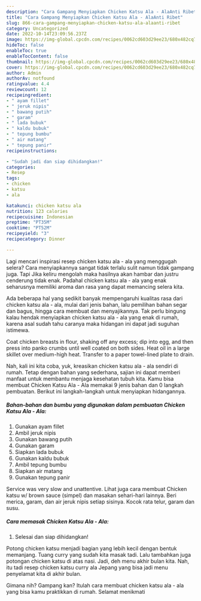 ```yaml
---
description: "Cara Gampang Menyiapkan Chicken Katsu Ala - AlaAnti Ribet"
title: "Cara Gampang Menyiapkan Chicken Katsu Ala - AlaAnti Ribet"
slug: 866-cara-gampang-menyiapkan-chicken-katsu-ala-alaanti-ribet
category: Uncategorized
date: 2022-10-14T23:09:56.237Z
image: https://img-global.cpcdn.com/recipes/0062cd603d29ee23/680x482cq70/chicken-katsu-ala-ala-foto-resep-utama.jpg
hideToc: false
enableToc: true
enableTocContent: false
thumbnail: https://img-global.cpcdn.com/recipes/0062cd603d29ee23/680x482cq70/chicken-katsu-ala-ala-foto-resep-utama.jpg
cover: https://img-global.cpcdn.com/recipes/0062cd603d29ee23/680x482cq70/chicken-katsu-ala-ala-foto-resep-utama.jpg
author: Admin
authorAv: notfound
ratingvalue: 4.4
reviewcount: 12
recipeingredient:
- " ayam fillet"
- " jeruk nipis"
- " bawang putih"
- " garam"
- " lada bubuk"
- " kaldu bubuk"
- " tepung bumbu"
- " air matang"
- " tepung panir"
recipeinstructions:

- "Sudah jadi dan siap dihidangkan!"
categories:
- Resep
tags:
- chicken
- katsu
- ala

katakunci: chicken katsu ala 
nutrition: 123 calories
recipecuisine: Indonesian
preptime: "PT35M"
cooktime: "PT52M"
recipeyield: "3"
recipecategory: Dinner

---
```



Lagi mencari inspirasi resep chicken katsu ala - ala yang menggugah selera? Cara menyiapkannya sangat tidak terlalu sulit namun tidak gampang juga. Tapi Jika keliru mengolah maka hasilnya akan hambar dan justru cenderung tidak enak. Padahal chicken katsu ala - ala yang enak seharusnya memiliki aroma dan rasa yang dapat memancing selera kita.


Ada beberapa hal yang sedikit banyak mempengaruhi kualitas rasa dari chicken katsu ala - ala, mulai dari jenis bahan, lalu pemilihan bahan segar dan bagus, hingga cara membuat dan menyajikannya. Tak perlu bingung kalau hendak menyiapkan chicken katsu ala - ala yang enak di rumah, karena asal sudah tahu caranya maka hidangan ini dapat jadi suguhan istimewa.

Coat chicken breasts in flour, shaking off any excess; dip into egg, and then press into panko crumbs until well coated on both sides. Heat oil in a large skillet over medium-high heat. Transfer to a paper towel-lined plate to drain.


Nah, kali ini kita coba, yuk, kreasikan chicken katsu ala - ala sendiri di rumah. Tetap dengan bahan yang sederhana, sajian ini dapat memberi manfaat untuk membantu menjaga kesehatan tubuh kita. Kamu bisa membuat Chicken Katsu Ala - Ala memakai 9 jenis bahan dan 0 langkah pembuatan. Berikut ini langkah-langkah untuk menyiapkan hidangannya.

<!--inarticleads1-->

##### Bahan-bahan dan bumbu yang digunakan dalam pembuatan Chicken Katsu Ala - Ala:

1. Gunakan  ayam fillet
1. Ambil  jeruk nipis
1. Gunakan  bawang putih
1. Gunakan  garam
1. Siapkan  lada bubuk
1. Gunakan  kaldu bubuk
1. Ambil  tepung bumbu
1. Siapkan  air matang
1. Gunakan  tepung panir


Service was very slow and unattentive. Lihat juga cara membuat Chicken katsu w/ brown sauce (simpel) dan masakan sehari-hari lainnya. Beri merica, garam, dan air jeruk nipis setiap sisinya. Kocok rata telur, garam dan susu. 

<!--inarticleads2-->

##### Cara memasak Chicken Katsu Ala - Ala:


1. Selesai dan siap dihidangkan!

Potong chicken katsu menjadi bagian yang lebih kecil dengan bentuk memanjang. Tuang curry yang sudah kita masak tadi. Lalu tambahkan juga potongan chicken katsu di atas nasi. Jadi, deh menu akhir bulan kita. Nah, itu tadi resep chicken katsu curry ala Jepang yang bisa jadi menu penyelamat kita di akhir bulan. 

Gimana nih? Gampang kan? Itulah cara membuat chicken katsu ala - ala yang bisa kamu praktikkan di rumah. Selamat menikmati
